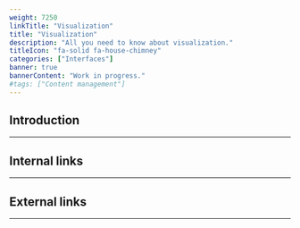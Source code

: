 ```yaml
---
weight: 7250
linkTitle: "Visualization"
title: "Visualization"
description: "All you need to know about visualization."
titleIcon: "fa-solid fa-house-chimney"
categories: ["Interfaces"]
banner: true
bannerContent: "Work in progress."
#tags: ["Content management"]
---
```


## Introduction
---

## Internal links
---

## External links
---

<!-- {{< treeview display="tree" />}} -->

<!-- Changes and update:
* 
*
*
-->
